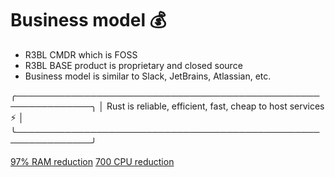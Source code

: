 # Business model 💰

- R3BL CMDR which is FOSS
- R3BL BASE product is proprietary and closed source
- Business model is similar to Slack, JetBrains, Atlassian, etc.

╭──────────────────────────────────────────────────────────────╮
│ Rust is reliable, efficient, fast, cheap to host services ⚡ │
╰──────────────────────────────────────────────────────────────╯

[97% RAM reduction](https://www.youtube.com/watch?v=XdMgH3eV6BA)
[700 CPU reduction](https://medium.com/tenable-techblog/optimizing-700-cpus-away-with-rust-dc7a000dbdb2)